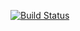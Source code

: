 [![Build Status](https://travis-ci.com/JVMusin/seeker.svg?token=fTvooPss6TZPJ6vbp1r4&branch=master)](https://travis-ci.com/JVMusin/seeker)